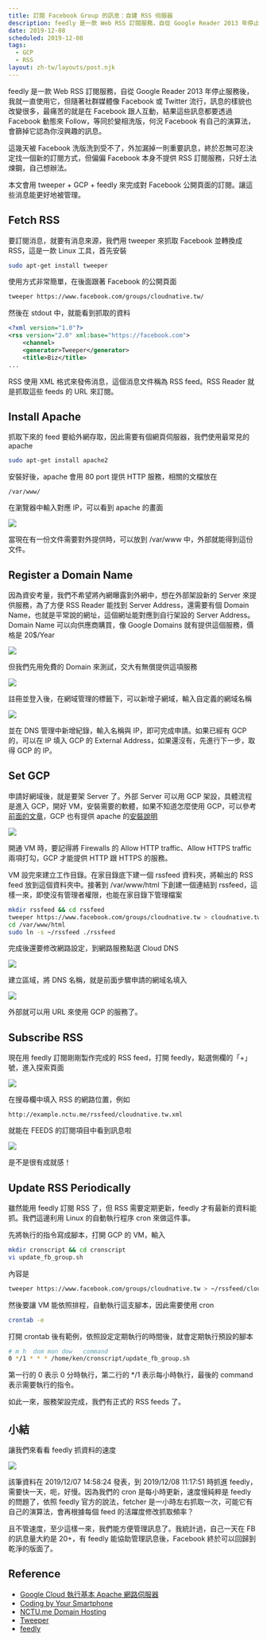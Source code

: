 ```yaml
---
title: 訂閱 Facebook Group 的訊息：自建 RSS 伺服器
description: feedly 是一款 Web RSS 訂閱服務，自從 Google Reader 2013 年停止服務後，我就一直使用它，但隨著社群媒體像 Facebook 或 Twitter 流行，訊息的樣貌也改變很多，偏偏 Facebook 本身不提供 RSS 訂閱服務，只好土法煉鋼，自己想辦法。本文會用 tweeper + GCP + feedly 來完成對 Facebook 公開頁面的訂閱。讓這些消息能更好地被管理。…
date: 2019-12-08
scheduled: 2019-12-08
tags:
  - GCP
  - RSS
layout: zh-tw/layouts/post.njk
---
```


feedly 是一款 Web RSS 訂閱服務，自從 Google Reader 2013 年停止服務後，我就一直使用它，但隨著社群媒體像 Facebook 或 Twitter 流行，訊息的樣貌也改變很多，最痛苦的就是在 Facebook 跟人互動，結果這些訊息都要透過 Facebook 動態來 Follow，等同於變相洗版，何況 Facebook 有自己的演算法，會篩掉它認為你沒興趣的訊息。

這幾天被 Facebook 洗版洗到受不了，外加漏掉一則重要訊息，終於忍無可忍決定找一個新的訂閱方式，但偏偏 Facebook 本身不提供 RSS 訂閱服務，只好土法煉鋼，自己想辦法。

本文會用 tweeper + GCP + feedly 來完成對 Facebook 公開頁面的訂閱。讓這些消息能更好地被管理。

## Fetch RSS

要訂閱消息，就要有消息來源，我們用 tweeper 來抓取 Facebook 並轉換成 RSS，這是一款 Linux 工具，首先安裝

```bash
sudo apt-get install tweeper
```

使用方式非常簡單，在後面跟著 Facebook 的公開頁面

```bash
tweeper https://www.facebook.com/groups/cloudnative.tw/
```

然後在 stdout 中，就能看到抓取的資料

```xml
<?xml version="1.0"?>
<rss version="2.0" xml:base="https://facebook.com">
    <channel>
    <generator>Tweeper</generator>
    <title>Biz</title>
...
```

RSS 使用 XML 格式來發佈消息，這個消息文件稱為 RSS feed。RSS Reader 就是抓取這些 feeds 的 URL 來訂閱。

## Install Apache

抓取下來的 feed 要給外網存取，因此需要有個網頁伺服器，我們使用最常見的 apache

```bash
sudo apt-get install apache2
```

安裝好後，apache 會用 80 port 提供 HTTP 服務，相關的文檔放在

```
/var/www/
```

在瀏覽器中輸入對應 IP，可以看到 apache 的畫面

![](/img/posts/use-feedly-to-subscribe-facebooks-group/feedly-1.png)

當現在有一份文件需要對外提供時，可以放到 /var/www 中，外部就能得到這份文件。

## Register a Domain Name

因為資安考量，我們不希望將內網曝露到外網中，想在外部架設新的 Server 來提供服務，為了方便 RSS Reader 能找到 Server Address，還需要有個 Domain Name，也就是平常說的網址，這個網址能對應到自行架設的 Server Address。Domain Name 可以向供應商購買，像 Google Domains 就有提供這個服務，價格是 20$/Year

![](/img/posts/use-feedly-to-subscribe-facebooks-group/feedly-2.png)

但我們先用免費的 Domain 來測試，交大有無償提供這項服務

![](/img/posts/use-feedly-to-subscribe-facebooks-group/feedly-3.png)

註冊並登入後，在網域管理的標籤下，可以新增子網域，輸入自定義的網域名稱

![](/img/posts/use-feedly-to-subscribe-facebooks-group/feedly-4.png)

並在 DNS 管理中新增紀錄，輸入名稱與 IP，即可完成申請。如果已經有 GCP 的，可以在 IP 填入 GCP 的 External Address，如果還沒有，先進行下一步，取得 GCP 的 IP。

## Set GCP

申請好網域後，就是要架 Server 了。外部 Server 可以用 GCP 架設，具體流程是進入 GCP，開好 VM，安裝需要的軟體，如果不知道怎麼使用 GCP，可以參考[前面的文章](https://blog.kenwsc.com/posts/coding-by-your-smartphone/)，GCP 也有提供 apache 的[安裝說明](https://cloud.google.com/compute/docs/tutorials/basic-webserver-apache?hl=zh-tw)

![](/img/posts/use-feedly-to-subscribe-facebooks-group/feedly-5.png)

開通 VM 時，要記得將 Firewalls 的 Allow HTTP traffic、Allow HTTPS traffic 兩項打勾，GCP 才能提供 HTTP 跟 HTTPS 的服務。

VM 設完來建立工作目錄。在家目錄底下建一個 rssfeed 資料夾，將輸出的 RSS feed 放到這個資料夾中。接著到 /var/www/html 下創建一個連結到 rssfeed，這樣一來，即使沒有管理者權限，也能在家目錄下管理檔案

```bash
mkdir rssfeed && cd rssfeed
tweeper https://www.facebook.com/groups/cloudnative.tw > cloudnative.tw.xml
cd /var/www/html
sudo ln -s ~/rssfeed ./rssfeed
```

完成後還要修改網路設定，到網路服務點選 Cloud DNS

![](/img/posts/use-feedly-to-subscribe-facebooks-group/feedly-6.png)

建立區域，將 DNS 名稱，就是前面步驟申請的網域名填入

![](/img/posts/use-feedly-to-subscribe-facebooks-group/feedly-7.png)

外部就可以用 URL 來使用 GCP 的服務了。

## Subscribe RSS

現在用 feedly 訂閱剛剛製作完成的 RSS feed，打開 feedly，點選側欄的「+」號，進入探索頁面

![](/img/posts/use-feedly-to-subscribe-facebooks-group/feedly-8.png)

在搜尋欄中填入 RSS 的網路位置，例如

```
http://example.nctu.me/rssfeed/cloudnative.tw.xml
```

就能在 FEEDS 的訂閱項目中看到訊息啦

![](/img/posts/use-feedly-to-subscribe-facebooks-group/feedly-9.png)

是不是很有成就感！

## Update RSS Periodically

雖然能用 feedly 訂閱 RSS 了，但 RSS 需要定期更新，feedly 才有最新的資料能抓。我們這邊利用 Linux 的自動執行程序 cron 來做這件事。

先將執行的指令寫成腳本，打開 GCP 的 VM，輸入

```bash
mkdir cronscript && cd cronscript
vi update_fb_group.sh
```

內容是

```bash
tweeper https://www.facebook.com/groups/cloudnative.tw > ~/rssfeed/cloudnative.tw.xml
```

然後要讓 VM 能依照排程，自動執行這支腳本，因此需要使用 cron

```bash
crontab -e
```

打開 crontab 後有範例，依照設定定期執行的時間後，就會定期執行預設的腳本

```bash
# m h  dom mon dow   command
0 */1 * * * /home/ken/cronscript/update_fb_group.sh
```

第一行的 0 表示 0 分時執行，第二行的 */1 表示每小時執行，最後的 command 表示需要執行的指令。

如此一來，服務架設完成，我們有正式的 RSS feeds 了。

## 小結

讓我們來看看 feedly 抓資料的速度

![](/img/posts/use-feedly-to-subscribe-facebooks-group/feedly-10.png)

該筆資料在 2019/12/07 14:58:24 發表，到 2019/12/08 11:17:51 時抓進 feedly，需要快一天，呃，好慢。因為我們的 cron 是每小時更新，速度慢純粹是 feedly 的問題了，依照 feedly 官方的說法，fetcher 是一小時左右抓取一次，可能它有自己的演算法，會再根據每個 feed 的活躍度修改抓取頻率？

且不管速度，至少這樣一來，我們能方便管理訊息了。我統計過，自己一天在 FB 的訊息量大約是 20+，有 feedly 能協助管理訊息後，Facebook 終於可以回歸到乾淨的版面了。

## Reference

- [Google Cloud 執行基本 Apache 網路伺服器](https://cloud.google.com/compute/docs/tutorials/basic-webserver-apache?hl=zh-tw)
- [Coding by Your Smartphone](https://medium.com/@ken00535/coding-by-your-smartphone-4dee8438462f)
- [NCTU.me Domain Hosting](https://nctu.me/)
- [Tweeper](http://manpages.ubuntu.com/manpages/bionic/man1/tweeper.1.html)
- [feedly](https://feedly.com/)
